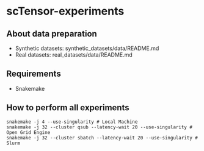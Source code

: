 # scTensor-experiments

## About data preparation
- Synthetic datasets: synthetic_datasets/data/README.md
- Real datasets: real_datasets/data/README.md

## Requirements
- Snakemake

## How to perform all experiments

```
snakemake -j 4 --use-singularity # Local Machine
snakemake -j 32 --cluster qsub --latency-wait 20 --use-singularity # Open Grid Engine
snakemake -j 32 --cluster sbatch --latency-wait 20 --use-singularity # Slurm
```